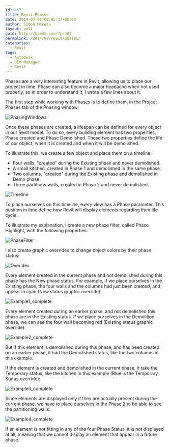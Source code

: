 ```yaml
---
id: 467
title: Revit Phases
date: 2014-07-05T08:05:37+00:00
author: Simon Moreau
layout: post
guid: http://bim42.com/?p=467
permalink: /2014/07/revit-phases/
categories:
  - Revit
tags:
  - Autodesk
  - BIM Manager
  - Revit
---
```

Phases are a very interesting feature in Revit, allowing us to place our project in time. Phase can also become a major headache when not used properly, so in order to understand it, I wrote a few lines about it.

The first step while working with Phases is to define them, in the Project Phases tab of the Phasing window:

![PhasingWindows](http://bim42.com/wp-content/uploads/2014/07/PhasingWindows.png)

Once these phases are created, a lifespan can be defined for every object in our Revit model. To do so, every building element has two properties, Phase created and Phase Demolished. These two properties define the life of our object, when it is created and when it will be demolished.

To illustrate this, we create a few object and place them on a timeline:

  * Four walls, "created" during the Existing phase and never demolished.
  * A small kitchen, created in Phase 1 and demolished in the same phase.
  * Two columns, "created" during the Existing phase and demolished in Demo phase.
  * Three partitions walls, created in Phase 2 and never demolished.

![Timeline](http://bim42.com/wp-content/uploads/2014/07/Timeline.png)

To place ourselves on this timeline, every view has a Phase parameter. This position in time define how Revit will display elements regarding their life cycle.

To illustrate my explanation, I create a new phase filter, called Phase Highlight, with the following properties:

![PhaseFilter](http://bim42.com/wp-content/uploads/2014/07/PhaseFilter.png)

I also create graphic overrides to change object colors by their phase status:

![Overides](http://bim42.com/wp-content/uploads/2014/07/Overides.png)

Every element created in the current phase and not demolished during this phase has the New phase status. For example, if we place ourselves in the Existing phase, the four walls and the columns had just been created, and appear in cyan (New status graphic override):

![Example1_complete](http://bim42.com/wp-content/uploads/2014/07/Example1_complete.png)

Every element created during an earlier phase, and not demolished this phase are in the Existing status. If we place ourselves in the Demolition phase, we can see the four wall becoming red (Existing status graphic override):

![Example2_complete](http://bim42.com/wp-content/uploads/2014/07/Example2_complete.png)

But if this element is demolished during this phase, and has been created on an earlier phase, it had the Demolished status, like the two columns in this example.

If the element is created and demolished in the current phase, it take the Temporary status, like the kitchen in this example (Blue is the Temporary Status override):

![Example3_complete](http://bim42.com/wp-content/uploads/2014/07/Example3_complete.png)

Since elements are displayed only if they are actually present during the current phase, we have to place ourselves in the Phase 2 to be able to see the partitioning walls:

![Example4_complete](http://bim42.com/wp-content/uploads/2014/07/Example4_complete.png)

If an element is not fitting in any of the four Phase Status, it is not displayed at all, meaning that we cannot display an element that appear in a future phase.

&nbsp;